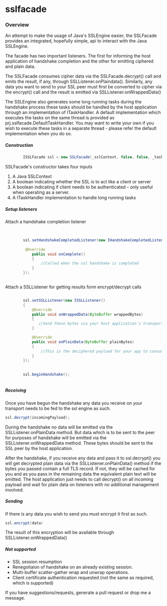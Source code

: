 sslfacade
=========

### Overview

An attempt to make the usage of Java's SSLEngine easier, the SSLFacade provides an integrated, hopefully simple, api to interact with the Java SSLEngine.

The facade has two important listeners. The first for informing the host application of handshake completion and the other for emitting ciphered and plain data.

The SSLFacade consumes cipher data via the SSLFacade.decrypt() call and emits the result, if any, through SSLListener.onPlaindata(). Similarly, any data you want to send to your SSL peer must first be converted to cipher via the encrypt() call and the result is emitted via SSLListener.onWrappedData()

The SSLEngine also generates some long running tasks during the handshake process these tasks should be handled by the host application through an implementation of ITaskHandler. A default implementation which executes the tasks on the same thread is provided as prj.sslfacade.DefaultTaskHandler. You may want to write your own if you wish to execute these tasks in a separate thread - please refer the default implementation when you do so.


##### Construction

```java
        ISSLFacade ssl = new SSLFacade(_sslContext, false, false, _taskHandler);
```

SSLFacade's constructor takes four inputs

1. A Java SSLContext
2. A boolean indicating whether the SSL is to act like a client or server
3. A boolean indicating if client needs to be authenticated - only useful when operating as a server.
4. A ITaskHandler implementation to handle long running tasks

##### Setup listeners

Attach a handshake completion listener

```java
    
        
        ssl.setHandshakeCompletedListener(new IHandshakeCompletedListener(){
        
         @Override
            public void onComplete()
            {
                //Called when the ssl handshake is completed
            }
        });
        
```

Attach a SSLListener for getting results form encrypt/decrypt calls

```java

        ssl.setSSLListener(new ISSLListener()
        {
            @Override
            public void onWrappedData(ByteBuffer wrappedBytes)
            {
               //Send these bytes via your host application's transport
            }

            @Override
            public void onPlainData(ByteBuffer plainBytes)
            {
                //This is the deciphered payload for your app to consume   
            }
        });
        
         
        ssl.beginHandshake();
        
```

##### Receiving

Once you have begun the handshake any data you receive on your transport needs to be fed to the ssl engine as such.

```java
ssl.decrypt(incomingPayload);
```
During the handshake no data will be emitted via the SSLListener.onPlainData method. But data which is to be sent to the peer for purposes of handshake will be emitted via the SSLListener.onWrappedData method. These bytes should be sent to the SSL peer by the host application.

After the handshake, if you receive any data and pass it to ssl.decrypt() you will get decrypted plain data via the SSLListener.onPlainData() method if the bytes you passed contain a full TLS record. If not, they will be cached for you and as you pass in the remaining data the equivalent plain text will be emitted. The host application just needs to call decrypt() on all incoming payload and wait for plain data on listeners with no additional management involved.

##### Sending

If there is any data you wish to send you must encrypt it first as such.

```java
ssl.encrypt(data)
```
The result of this encryption will be available through SSLListener.onWrappedData()



##### Not supported

* SSL session resumption
* Renegotiaion of handshake on an already existing session.
* Multi-buffer scatter-gather wrap and unwrap operations.
* Client certificate authentication requested (not the same as required, which is supported)


If you have suggestions/requests, generate a pull request or drop me a message.

